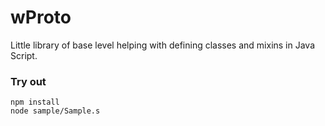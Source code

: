 # wProto

Little library of base level helping with defining classes and mixins in Java Script.

### Try out
```
npm install
node sample/Sample.s
```



